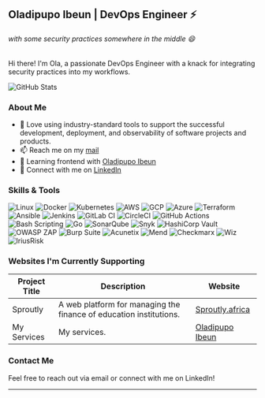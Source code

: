 ## Oladipupo Ibeun | DevOps Engineer ⚡ 
###### with some security practices somewhere in the middle 😄 

Hi there! I'm Ola, a passionate DevOps Engineer with a knack for integrating security practices into my workflows.

![GitHub Stats](https://github-readme-stats.vercel.app/api?username=josephdickson11&show_icons=true&theme=radical&count_private=true&include_all_commits=true)

### About Me

- 🔭 Love using industry-standard tools to support the successful development, deployment, and observability of software projects and products.
- 📫 Reach me on my [mail](mailto:oladipupo.ibeun@gmail.com)
- 🌱 Learning frontend with [Oladipupo Ibeun](https://oladipupoibeun.com/)
- 💼 Connect with me on [LinkedIn](https://www.linkedin.com/in/oladipupoibeun/)

### Skills & Tools

![Linux](https://img.shields.io/badge/Linux-FCC624?style=flat-square&logo=linux&logoColor=black)
![Docker](https://img.shields.io/badge/Docker-2CA5E0?style=flat-square&logo=docker&logoColor=white)
![Kubernetes](https://img.shields.io/badge/Kubernetes-326CE5?style=flat-square&logo=kubernetes&logoColor=white)
![AWS](https://img.shields.io/badge/Amazon%20AWS-232F3E?style=flat-square&logo=amazon-aws)
![GCP](https://img.shields.io/badge/Google%20Cloud-4285F4?style=flat-square&logo=google-cloud&logoColor=white)
![Azure](https://img.shields.io/badge/Microsoft%20Azure-0078D4?style=flat-square&logo=microsoft-azure&logoColor=white)
![Terraform](https://img.shields.io/badge/Terraform-623CE4?style=flat-square&logo=terraform&logoColor=white)
![Ansible](https://img.shields.io/badge/Ansible-EE0000?style=flat-square&logo=ansible&logoColor=white)
![Jenkins](https://img.shields.io/badge/Jenkins-D24939?style=flat-square&logo=jenkins&logoColor=white)
![GitLab CI](https://img.shields.io/badge/GitLab%20CI-330F63?style=flat-square&logo=gitlab&logoColor=white)
![CircleCI](https://img.shields.io/badge/CircleCI-343434?style=flat-square&logo=circleci&logoColor=white)
![GitHub Actions](https://img.shields.io/badge/GitHub%20Actions-2088FF?style=flat-square&logo=github-actions&logoColor=white)
![Bash Scripting](https://img.shields.io/badge/Bash-4EAA25?style=flat-square&logo=gnu-bash&logoColor=white)
![Go](https://img.shields.io/badge/Go-00ADD8?style=flat-square&logo=go&logoColor=white)
![SonarQube](https://img.shields.io/badge/SonarQube-4E9BCD?style=flat-square&logo=sonarqube&logoColor=white)
![Snyk](https://img.shields.io/badge/Snyk-4C4A73?style=flat-square&logo=snyk&logoColor=white)
![HashiCorp Vault](https://img.shields.io/badge/HashiCorp%20Vault-000000?style=flat-square&logo=vault&logoColor=white)
![OWASP ZAP](https://img.shields.io/badge/OWASP%20ZAP-1F93FF?style=flat-square&logo=owasp&logoColor=white)
![Burp Suite](https://img.shields.io/badge/Burp%20Suite-FF8800?style=flat-square&logo=burp-suite&logoColor=white)
![Acunetix](https://img.shields.io/badge/Acunetix-FC3158?style=flat-square&logo=acunetix&logoColor=white)
![Mend](https://img.shields.io/badge/Mend-39AD77?style=flat-square&logo=mend&logoColor=white)
![Checkmarx](https://img.shields.io/badge/Checkmarx-54B848?style=flat-square&logo=checkmarx&logoColor=white)
![Wiz](https://img.shields.io/badge/Wiz-684FF5?style=flat-square&logo=wiz&logoColor=white)
![IriusRisk](https://img.shields.io/badge/IriusRisk-2D2D2D?style=flat-square&logo=iriusrisk&logoColor=white)

### Websites I'm Currently Supporting

<div style="margin-top: 10px; margin-bottom: 10px;">

| Project Title | Description | Website |
|---------------|-------------|---------|
| Sproutly     | A web platform for managing the finance of education institutions. | [Sproutly.africa](https://sproutly.africa) |
| My Services     | My services. | [Oladipupo Ibeun](https://oladipupoibeun.com) |

</div>


### Contact Me

Feel free to reach out via email or connect with me on LinkedIn!

---

<!--
**josephdickson11/josephdickson11** is a ✨ _special_ ✨ repository because its `README.md` (this file) appears on your GitHub profile.

Here are some ideas to get you started:

- 🔭 I’m currently working on ...
- 🌱 I’m currently learning ...
- 👯 I’m looking to collaborate on ...
- 🤔 I’m looking for help with ...
- 💬 Ask me about ...
- 📫 How to reach me: ...
- 😄 Pronouns: ...
- ⚡ Fun fact: ...
- 👋
-->
